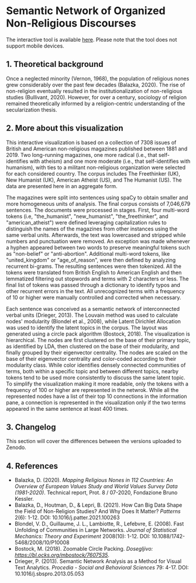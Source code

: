 # Semantic Network of Organized Non-Religious Discourses

The interactive tool is available [here](https://balazka.github.io/Semantic-Network-of-Organized-Nonreligious-Discourses/#). Please note that the tool does not support mobile devices.

## 1. Theoretical background

Once a neglected minority (Vernon, 1968), the population of religious nones grew considerably over the past few decades (Balazka, 2020). The rise of non-religion eventually resulted in the institutionalization of non-religious studies (Bullivant, 2020). However, for over a century, sociology of religion remained theoretically informed by a religion-centric understanding of the secularization thesis.

## 2. More about this visualization
This interactive visualization is based on a collection of 7308 issues of British and American non-religious magazines published between 1881 and 2019. Two long-running magazines, one more radical (i.e., that self-identifies with atheism) and one more moderate (i.e., that self-identifies with humanism), with ties to a militant non-religious organization were selected for each considered country. The corpus includes The Freethinker (UK), New Humanist (UK), American Atheist (US), and The Humanist (US). The data are presented here in an aggregate form.

The magazines were split into sentences using spaCy to obtain smaller and more homogeneous units of analysis. The final corpus consists of 7,046,679 sentences. The documents were processed in stages. First, four multi-word tokens (i.e, "the_humanist", "new_humanist", "the_freethinker", and "american_atheist") were defined leveraging capitalization rules to distinguish the names of the magazines from other instances using the same verbal units. Afterwards, the text was lowercased and stripped while numbers and punctuation were removed. An exception was made whenever a hyphen appeared between two words to preserve meaningful tokens such as "non-belief" or "anti-abortion". Additional multi-word tokens, like "united_kingdom" or "age_of_reason", were then defined by analyzing recurrent bi-grams. The resulting sentences were then tokenized. All the tokens were translated from British English to American English and then lemmatized filtering out stopwords and terms with 2 characters or less. The final list of tokens was passed through a dictionary to identify typos and other recurrent errors in the text. All unrecognized terms with a frequency of 10 or higher were manually controlled and corrected when necessary.

Each sentence was conceived as a semantic network of interconnected verbal units (Drieger, 2013). The Louvain method was used to calculate nodes' modularity (Blondel et al., 2008), while Latent Dirichlet Allocation was used to identify the latent topics in the corpus. The layout was generated using a circle pack algorithm (Bostock, 2018). The visualization is hierarchical. The nodes are first clustered on the base of their primary topic, as identified by LDA, then clustered on the base of their modularity, and finally grouped by their eigenvector centrality. The nodes are scaled on the base of their eigenvector centrality and color-coded according to their modularity class. While color identifies densely connected communities of terms, both within a specific topic and between different topics, nearby tokens tend to be used more consistently to discuss the same latent topic. To simplify the visualization making it more readable, only the tokens with a frequency of 100 or higher are represented in the netwrok. While all the represented nodes have a list of their top 10 connections in the information pane, a connection is represented in the visualization only if the two terms appeared in the same sentence at least 400 times.

## 3. Changelog
This section will cover the differences between the versions uploaded to Zenodo.

## 4. References
* Balazka, D. (2020). _Mapping Religious Nones in 112 Countries: An Overview of European Values Study and World Values Survey Data (1981-2020)_. Technical report, Prot. 8 / 07-2020, Fondazione Bruno Kessler.
* Balazka, D., Houtman, D., & Lepri, B. (2021). How Can Big Data Shape the Field of Non-Religion Studies? And Why Does It Matter? _Patterns_ 2(6): 1-12. DOI: 10.1016/j.patter.2021.100263
* Blondel, V. D., Guillaume, J. L., Lambiotte, R., Lefebvre, E. (2008). Fast Unfolding of Communities in Large Networks. _Journal of Statistical Mechanics: Theory and Experiment_ 2008(10): 1-12. DOI: 10.1088/1742-5468/2008/10/P10008
* Bostock, M. (2018). Zoomable Circle Packing. _Dosegljivo: https://bl.ocks.org/mbostock/7607535_.
* Drieger, P. (2013). Semantic Network Analysis as a Method for Visual Text Analytics. _Procedia - Social and Behavioral Sciences_ 79: 4-17. DOI: 10.1016/j.sbspro.2013.05.053
